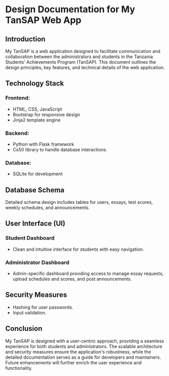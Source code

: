 # Design Documentation for My TanSAP Web App

## Introduction
My TanSAP is a web application designed to facilitate communication and collaboration between the administrators and students in the Tanzania Students’ Achievements Program (TanSAP). This document outlines the design principles, key features, and technical details of the web application.

## Technology Stack
### Frontend:
- HTML, CSS, JavaScript
- Bootstrap for responsive design
- Jinja2 template engine

### Backend:
- Python with Flask framework
- Cs50 library to handle database interactions. 

### Database:
- SQLite for development

## Database Schema
Detailed schema design includes tables for users, essays, test scores, weekly schedules, and announcements.

## User Interface (UI)
### Student Dashboard
- Clean and intuitive interface for students with easy navigation.

### Administrator Dashboard
- Admin-specific dashboard providing access to manage essay requests, upload schedules and scores, and post announcements.

## Security Measures
- Hashing for user passwords.
- Input validation.

## Conclusion
My TanSAP is designed with a user-centric approach, providing a seamless experience for both students and administrators. The scalable architecture and security measures ensure the application's robustness, while the detailed documentation serves as a guide for developers and maintainers. Future enhancements will further enrich the user experience and functionality.
